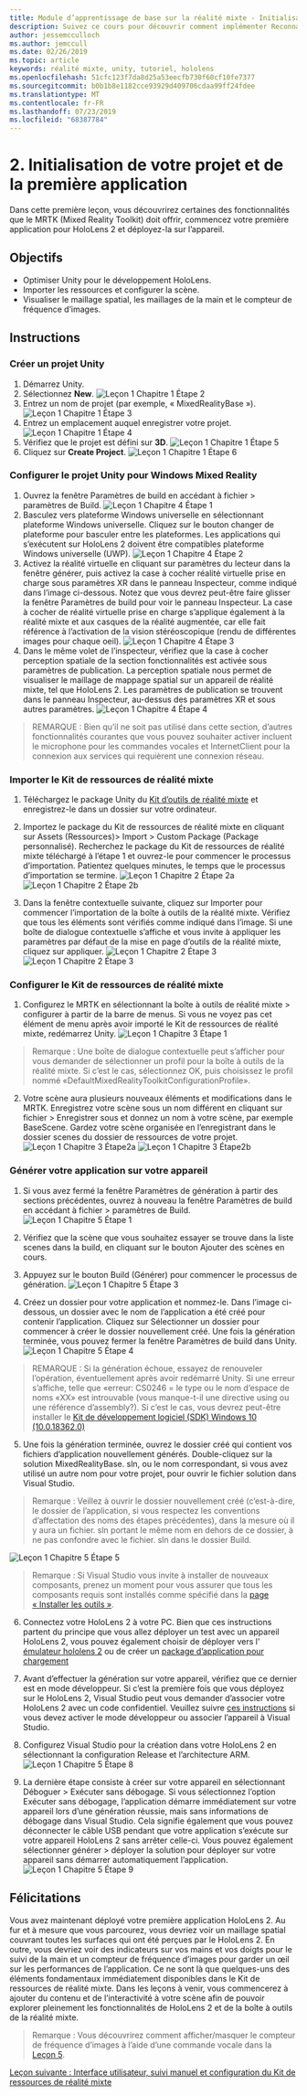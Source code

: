 ```yaml
---
title: Module d’apprentissage de base sur la réalité mixte - Initialisation du projet et première application
description: Suivez ce cours pour découvrir comment implémenter Reconnaissance faciale Azure au sein d’une application de réalité mixte.
author: jessemcculloch
ms.author: jemccull
ms.date: 02/26/2019
ms.topic: article
keywords: réalité mixte, unity, tutoriel, hololens
ms.openlocfilehash: 51cfc123f7da8d25a53eecfb730f60cf10fe7377
ms.sourcegitcommit: b0b1b8e1182cce93929d409706cdaa99ff24fdee
ms.translationtype: MT
ms.contentlocale: fr-FR
ms.lasthandoff: 07/23/2019
ms.locfileid: "68387784"
---
```

# <a name="2-initializing-your-project-and-first-application"></a>2. Initialisation de votre projet et de la première application

Dans cette première leçon, vous découvrirez certaines des fonctionnalités que le MRTK (Mixed Reality Toolkit) doit offrir, commencez votre première application pour HoloLens 2 et déployez-la sur l’appareil.

## <a name="objectives"></a>Objectifs

* Optimiser Unity pour le développement HoloLens.
* Importer les ressources et configurer la scène.
* Visualiser le maillage spatial, les maillages de la main et le compteur de fréquence d’images.

## <a name="instructions"></a>Instructions

### <a name="create-new-unity-project"></a>Créer un projet Unity

1. Démarrez Unity.
2. Sélectionnez **New**.
![Leçon 1 Chapitre 1 Étape 2](images/Lesson1Chapter1Step2.JPG)
3. Entrez un nom de projet (par exemple, « MixedRealityBase »).
![Leçon 1 Chapitre 1 Étape 3](images/Lesson1Chapter1Step3.JPG)
4. Entrez un emplacement auquel enregistrer votre projet.
![Leçon 1 Chapitre 1 Étape 4](images/Lesson1Chapter1Step4.JPG)
5. Vérifiez que le projet est défini sur **3D**.
![Leçon 1 Chapitre 1 Étape 5](images/Lesson1Chapter1Step5.JPG)
6. Cliquez sur **Create Project**.
![Leçon 1 Chapitre 1 Étape 6](images/Lesson1Chapter1Step6.JPG)

### <a name="configure-the-unity-project-for-windows-mixed-reality"></a>Configurer le projet Unity pour Windows Mixed Reality

1. Ouvrez la fenêtre Paramètres de build en accédant à fichier > paramètres de Build.
![Leçon 1 Chapitre 4 Étape 1](images/Lesson1Chapter4Step1.JPG)
2. Basculez vers plateforme Windows universelle en sélectionnant plateforme Windows universelle. Cliquez sur le bouton changer de plateforme pour basculer entre les plateformes. Les applications qui s’exécutent sur HoloLens 2 doivent être compatibles plateforme Windows universelle (UWP).
![Leçon 1 Chapitre 4 Étape 2](images/Lesson1Chapter4Step2.JPG)
3. Activez la réalité virtuelle en cliquant sur paramètres du lecteur dans la fenêtre générer, puis activez la case à cocher réalité virtuelle prise en charge sous paramètres XR dans le panneau Inspecteur, comme indiqué dans l’image ci-dessous. Notez que vous devrez peut-être faire glisser la fenêtre Paramètres de build pour voir le panneau Inspecteur. La case à cocher de réalité virtuelle prise en charge s’applique également à la réalité mixte et aux casques de la réalité augmentée, car elle fait référence à l’activation de la vision stéréoscopique (rendu de différentes images pour chaque oeil). ![Leçon 1 Chapitre 4 Étape 3](images/Lesson1Chapter4Step3.JPG)
4. Dans le même volet de l’inspecteur, vérifiez que la case à cocher perception spatiale de la section fonctionnalités est activée sous paramètres de publication. La perception spatiale nous permet de visualiser le maillage de mappage spatial sur un appareil de réalité mixte, tel que HoloLens 2. Les paramètres de publication se trouvent dans le panneau Inspecteur, au-dessus des paramètres XR et sous autres paramètres.
![Leçon 1 Chapitre 4 Étape 4](images/Lesson1Chapter4Step4.JPG)

> REMARQUE : Bien qu’il ne soit pas utilisé dans cette section, d’autres fonctionnalités courantes que vous pouvez souhaiter activer incluent le microphone pour les commandes vocales et InternetClient pour la connexion aux services qui requièrent une connexion réseau.

### <a name="import-the-mixed-reality-toolkit"></a>Importer le Kit de ressources de réalité mixte

1. Téléchargez le package Unity du [Kit d’outils de réalité mixte](https://github.com/Microsoft/MixedRealityToolkit-Unity/releases/download/v2.0.0-RC1/Microsoft.MixedReality.Toolkit.Unity.Foundation-v2.0.0-RC1.unitypackage) et enregistrez-le dans un dossier sur votre ordinateur.

2. Importez le package du Kit de ressources de réalité mixte en cliquant sur Assets (Ressources)> Import > Custom Package (Package personnalisé). Recherchez le package du Kit de ressources de réalité mixte téléchargé à l’étape 1 et ouvrez-le pour commencer le processus d’importation. Patientez quelques minutes, le temps que le processus d’importation se termine.
    ![Leçon 1 Chapitre 2 Étape 2a](images/Lesson1Chapter2Step2a.JPG) ![Leçon 1 Chapitre 2 Étape 2b](images/Lesson1Chapter2Step2b.JPG)

3. Dans la fenêtre contextuelle suivante, cliquez sur Importer pour commencer l’importation de la boîte à outils de la réalité mixte. Vérifiez que tous les éléments sont vérifiés comme indiqué dans l’image. Si une boîte de dialogue contextuelle s’affiche et vous invite à appliquer les paramètres par défaut de la mise en page d’outils de la réalité mixte, cliquez sur appliquer.
    ![Leçon 1 Chapitre 2 Étape 3](images/Lesson1Chapter2Step3.JPG) ![Leçon 1 Chapitre 2 Étape 3](images/Lesson1Chapter2Step3b.JPG)

### <a name="configure-the-mixed-reality-toolkit"></a>Configurer le Kit de ressources de réalité mixte

1. Configurez le MRTK en sélectionnant la boîte à outils de réalité mixte > configurer à partir de la barre de menus. Si vous ne voyez pas cet élément de menu après avoir importé le Kit de ressources de réalité mixte, redémarrez Unity.
  ![Leçon 1 Chapitre 3 Étape 1](images/Lesson1Chapter3Step1.JPG)

  > Remarque : Une boîte de dialogue contextuelle peut s’afficher pour vous demander de sélectionner un profil pour la boîte à outils de la réalité mixte. Si c’est le cas, sélectionnez OK, puis choisissez le profil nommé «DefaultMixedRealityToolkitConfigurationProfile».

2. Votre scène aura plusieurs nouveaux éléments et modifications dans le MRTK. Enregistrez votre scène sous un nom différent en cliquant sur fichier > Enregistrer sous et donnez un nom à votre scène, par exemple BaseScene. Gardez votre scène organisée en l’enregistrant dans le dossier scenes du dossier de ressources de votre projet.
  ![Leçon 1 Chapitre 3 Étape2a](images/Lesson1Chapter3Step2a.JPG)
  ![Leçon 1 Chapitre 3 Étape2b](images/Lesson1Chapter3Step2b.JPG)

### <a name="build-your-application-to-your-device"></a>Générer votre application sur votre appareil

1. Si vous avez fermé la fenêtre Paramètres de génération à partir des sections précédentes, ouvrez à nouveau la fenêtre Paramètres de build en accédant à fichier > paramètres de Build.
    ![Leçon 1 Chapitre 5 Étape 1](images/Lesson1Chapter5Step1.JPG)

2. Vérifiez que la scène que vous souhaitez essayer se trouve dans la liste scenes dans la build, en cliquant sur le bouton Ajouter des scènes en cours.

3. Appuyez sur le bouton Build (Générer) pour commencer le processus de génération.
    ![Leçon 1 Chapitre 5 Étape 3](images/Lesson1Chapter5Step3.JPG)

4. Créez un dossier pour votre application et nommez-le. Dans l’image ci-dessous, un dossier avec le nom de l’application a été créé pour contenir l’application. Cliquez sur Sélectionner un dossier pour commencer à créer le dossier nouvellement créé. Une fois la génération terminée, vous pouvez fermer la fenêtre Paramètres de build dans Unity. 
    ![Leçon 1 Chapitre 5 Étape 4](images/Lesson1Chapter5Step4.JPG)

  > REMARQUE : Si la génération échoue, essayez de renouveler l’opération, éventuellement après avoir redémarré Unity. Si une erreur s’affiche, telle que «erreur: CS0246 = le type ou le nom d’espace de noms «XX» est introuvable (vous manque-t-il une directive using ou une référence d’assembly?). Si c’est le cas, vous devrez peut-être installer le [Kit de développement logiciel (SDK) Windows 10 (10.0.18362.0)](<https://developer.microsoft.com/en-us/windows/downloads/windows-10-sdk>)
  >

5. Une fois la génération terminée, ouvrez le dossier créé qui contient vos fichiers d’application nouvellement générés. Double-cliquez sur la solution MixedRealityBase. sln, ou le nom correspondant, si vous avez utilisé un autre nom pour votre projet, pour ouvrir le fichier solution dans Visual Studio.

  > Remarque : Veillez à ouvrir le dossier nouvellement créé (c’est-à-dire, le dossier de l’application, si vous respectez les conventions d’affectation des noms des étapes précédentes), dans la mesure où il y aura un fichier. sln portant le même nom en dehors de ce dossier, à ne pas confondre avec le fichier. sln dans le dossier Build. 

![Leçon 1 Chapitre 5 Étape 5](images/Lesson1Chapter5Step5.JPG)

  > Remarque : Si Visual Studio vous invite à installer de nouveaux composants, prenez un moment pour vous assurer que tous les composants requis sont installés comme spécifié dans la [page « Installer les outils »](install-the-tools.md).

6. Connectez votre HoloLens 2 à votre PC. Bien que ces instructions partent du principe que vous allez déployer un test avec un appareil HoloLens 2, vous pouvez également choisir de déployer vers l' [émulateur hololens 2](using-the-hololens-emulator.md) ou de créer un [package d’application pour chargement](<https://docs.microsoft.com/en-us/windows/uwp/packaging/packaging-uwp-apps>)

7. Avant d’effectuer la génération sur votre appareil, vérifiez que ce dernier est en mode développeur. Si c’est la première fois que vous déployez sur le HoloLens 2, Visual Studio peut vous demander d’associer votre HoloLens 2 avec un code confidentiel. Veuillez suivre [ces instructions](https://docs.microsoft.com/en-us/windows/mixed-reality/using-visual-studio) si vous devez activer le mode développeur ou associer l’appareil à Visual Studio.

8. Configurez Visual Studio pour la création dans votre HoloLens 2 en sélectionnant la configuration Release et l’architecture ARM.
    ![Leçon 1 Chapitre 5 Étape 8](images/Lesson1Chapter5Step8.JPG)

9. La dernière étape consiste à créer sur votre appareil en sélectionnant Déboguer > Exécuter sans débogage. Si vous sélectionnez l’option Exécuter sans débogage, l’application démarre immédiatement sur votre appareil lors d’une génération réussie, mais sans informations de débogage dans Visual Studio. Cela signifie également que vous pouvez déconnecter le câble USB pendant que votre application s’exécute sur votre appareil HoloLens 2 sans arrêter celle-ci. Vous pouvez également sélectionner générer > déployer la solution pour déployer sur votre appareil sans démarrer automatiquement l’application.
    ![Leçon 1 Chapitre 5 Étape 9](images/Lesson1Chapter5Step9.JPG)

## <a name="congratulations"></a>Félicitations

Vous avez maintenant déployé votre première application HoloLens 2. Au fur et à mesure que vous parcourez, vous devriez voir un maillage spatial couvrant toutes les surfaces qui ont été perçues par le HoloLens 2. En outre, vous devriez voir des indicateurs sur vos mains et vos doigts pour le suivi de la main et un compteur de fréquence d’images pour garder un œil sur les performances de l’application. Ce ne sont là que quelques-uns des éléments fondamentaux immédiatement disponibles dans le Kit de ressources de réalité mixte. Dans les leçons à venir, vous commencerez à ajouter du contenu et de l’interactivité à votre scène afin de pouvoir explorer pleinement les fonctionnalités de HoloLens 2 et de la boîte à outils de la réalité mixte.

>Remarque : Vous découvrirez comment afficher/masquer le compteur de fréquence d’images à l’aide d’une commande vocale dans la [Leçon 5](mrlearning-base-ch5.md).

[Leçon suivante : Interface utilisateur, suivi manuel et configuration du Kit de ressources de réalité mixte](mrlearning-base-ch2.md)
